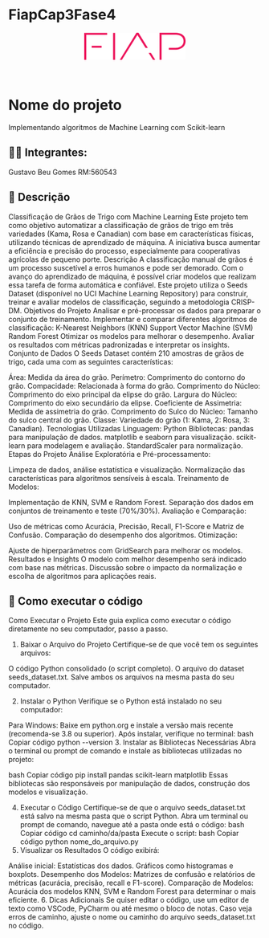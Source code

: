 # FiapCap3Fase4
<p align="center">
<a href= "https://www.fiap.com.br/"><img src="assets/logo-fiap.png" alt="FIAP - Faculdade de Informática e Admnistração Paulista" border="0" width=40% height=40%></a>
</p>

<br>

# Nome do projeto
 Implementando algoritmos de Machine Learning com Scikit-learn

## 👨‍🎓 Integrantes: 
Gustavo Beu Gomes RM:560543

## 📜 Descrição 
Classificação de Grãos de Trigo com Machine Learning
Este projeto tem como objetivo automatizar a classificação de grãos de trigo em três variedades (Kama, Rosa e Canadian) com base em características físicas, utilizando técnicas de aprendizado de máquina. A iniciativa busca aumentar a eficiência e precisão do processo, especialmente para cooperativas agrícolas de pequeno porte.
Descrição
A classificação manual de grãos é um processo suscetível a erros humanos e pode ser demorado. Com o avanço do aprendizado de máquina, é possível criar modelos que realizam essa tarefa de forma automática e confiável. Este projeto utiliza o Seeds Dataset (disponível no UCI Machine Learning Repository) para construir, treinar e avaliar modelos de classificação, seguindo a metodologia CRISP-DM.
Objetivos do Projeto
Analisar e pré-processar os dados para preparar o conjunto de treinamento.
Implementar e comparar diferentes algoritmos de classificação:
K-Nearest Neighbors (KNN)
Support Vector Machine (SVM)
Random Forest
Otimizar os modelos para melhorar o desempenho.
Avaliar os resultados com métricas padronizadas e interpretar os insights.
Conjunto de Dados
O Seeds Dataset contém 210 amostras de grãos de trigo, cada uma com as seguintes características:

Área: Medida da área do grão.
Perímetro: Comprimento do contorno do grão.
Compacidade: Relacionada à forma do grão.
Comprimento do Núcleo: Comprimento do eixo principal da elipse do grão.
Largura do Núcleo: Comprimento do eixo secundário da elipse.
Coeficiente de Assimetria: Medida de assimetria do grão.
Comprimento do Sulco do Núcleo: Tamanho do sulco central do grão.
Classe: Variedade do grão (1: Kama, 2: Rosa, 3: Canadian).
Tecnologias Utilizadas
Linguagem: Python
Bibliotecas:
pandas para manipulação de dados.
matplotlib e seaborn para visualização.
scikit-learn para modelagem e avaliação.
StandardScaler para normalização.
Etapas do Projeto
Análise Exploratória e Pré-processamento:

Limpeza de dados, análise estatística e visualização.
Normalização das características para algoritmos sensíveis à escala.
Treinamento de Modelos:

Implementação de KNN, SVM e Random Forest.
Separação dos dados em conjuntos de treinamento e teste (70%/30%).
Avaliação e Comparação:

Uso de métricas como Acurácia, Precisão, Recall, F1-Score e Matriz de Confusão.
Comparação do desempenho dos algoritmos.
Otimização:

Ajuste de hiperparâmetros com GridSearch para melhorar os modelos.
Resultados e Insights
O modelo com melhor desempenho será indicado com base nas métricas.
Discussão sobre o impacto da normalização e escolha de algoritmos para aplicações reais.

## 🔧 Como executar o código
Como Executar o Projeto
Este guia explica como executar o código diretamente no seu computador, passo a passo.

1. Baixar o Arquivo do Projeto
Certifique-se de que você tem os seguintes arquivos:

O código Python consolidado (o script completo).
O arquivo do dataset seeds_dataset.txt.
Salve ambos os arquivos na mesma pasta do seu computador.

2. Instalar o Python
Verifique se o Python está instalado no seu computador:

Para Windows: Baixe em python.org e instale a versão mais recente (recomenda-se 3.8 ou superior).
Após instalar, verifique no terminal:
bash
Copiar código
python --version
3. Instalar as Bibliotecas Necessárias
Abra o terminal ou prompt de comando e instale as bibliotecas utilizadas no projeto:

bash
Copiar código
pip install pandas scikit-learn matplotlib
Essas bibliotecas são responsáveis por manipulação de dados, construção dos modelos e visualização.

4. Executar o Código
Certifique-se de que o arquivo seeds_dataset.txt está salvo na mesma pasta que o script Python.
Abra um terminal ou prompt de comando, navegue até a pasta onde está o código:
bash
Copiar código
cd caminho/da/pasta
Execute o script:
bash
Copiar código
python nome_do_arquivo.py
5. Visualizar os Resultados
O código exibirá:

Análise inicial:
Estatísticas dos dados.
Gráficos como histogramas e boxplots.
Desempenho dos Modelos:
Matrizes de confusão e relatórios de métricas (acurácia, precisão, recall e F1-score).
Comparação de Modelos:
Acurácia dos modelos KNN, SVM e Random Forest para determinar o mais eficiente.
6. Dicas Adicionais
Se quiser editar o código, use um editor de texto como VSCode, PyCharm ou até mesmo o bloco de notas.
Caso veja erros de caminho, ajuste o nome ou caminho do arquivo seeds_dataset.txt no código.

